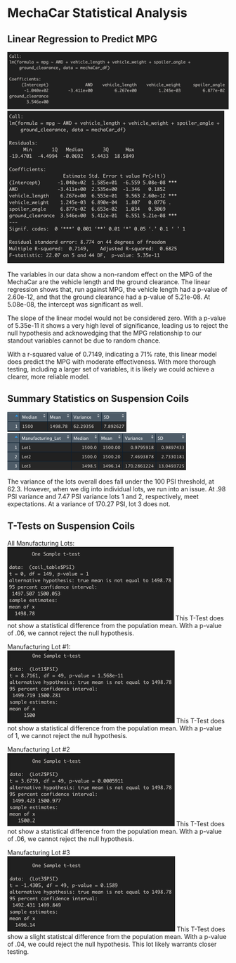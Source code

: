 # MechaCar Statistical Analysis


## Linear Regression to Predict MPG
![image_name](https://github.com/PirateSuit/MechaCar_Statistical_Analysis/blob/main/Resources/Linear%20Regression.png)
![image name](https://github.com/PirateSuit/MechaCar_Statistical_Analysis/blob/main/Resources/Linear%20Regression%20Summary.png)

The variables in our data show a non-random effect on the MPG of the MechaCar are the vehicle length and the ground clearance. The linear regression shows that, run against MPG, the vehicle length had a p-value of 2.60e-12, and that the ground clearance had a p-value of 5.21e-08. At 5.08e-08, the intercept was significant as well.

The slope of the linear model would not be considered zero. With a p-value of 5.35e-11 it shows a very high level of significance, leading us to reject the null hypothesis and acknowedging that the MPG relationship to our standout variables cannot be due to random chance.

With a r-squared value of 0.7149, indicating a 71% rate, this linear model does predict the MPG with moderate effectiveness. With more thorough testing, including a larger set of variables, it is likely we could achieve a clearer, more reliable model.

## Summary Statistics on Suspension Coils
![image name](https://github.com/PirateSuit/MechaCar_Statistical_Analysis/blob/main/Resources/total%20summary.png)
![image name](https://github.com/PirateSuit/MechaCar_Statistical_Analysis/blob/main/Resources/lot%20summary.png)

The variance of the lots overall does fall under the 100 PSI threshold, at 62.3. However, when we dig into individual lots, we run into an issue. At .98 PSI variance and 7.47 PSI variance lots 1 and 2, respectively, meet expectations. At a variance of 170.27 PSI, lot 3 does not.

## T-Tests on Suspension Coils

All Manufacturing Lots:
![image name](https://github.com/PirateSuit/MechaCar_Statistical_Analysis/blob/main/Resources/t%20test%20all%20lots.png)
This T-Test does not show a statistical difference from the population mean. With a p-value of .06, we cannot reject the null hypothesis.

Manufacturing Lot #1:
![image name](https://github.com/PirateSuit/MechaCar_Statistical_Analysis/blob/main/Resources/t%20test%20lot%201.png)
This T-Test does not show a statistical difference from the population mean. With a p-value of 1, we cannot reject the null hypothesis.

Manufacturing Lot #2
![image name](https://github.com/PirateSuit/MechaCar_Statistical_Analysis/blob/main/Resources/t%20test%20lot%202.png)
This T-Test does not show a statistical difference from the population mean. With a p-value of .06, we cannot reject the null hypothesis.

Manufacturing Lot #3
![image name](https://github.com/PirateSuit/MechaCar_Statistical_Analysis/blob/main/Resources/t%20test%20lot%203.png)
This T-Test does show a slight statistcal difference from the population mean. With a p-value of .04, we could reject the null hypothesis. This lot likely warrants closer testing.

